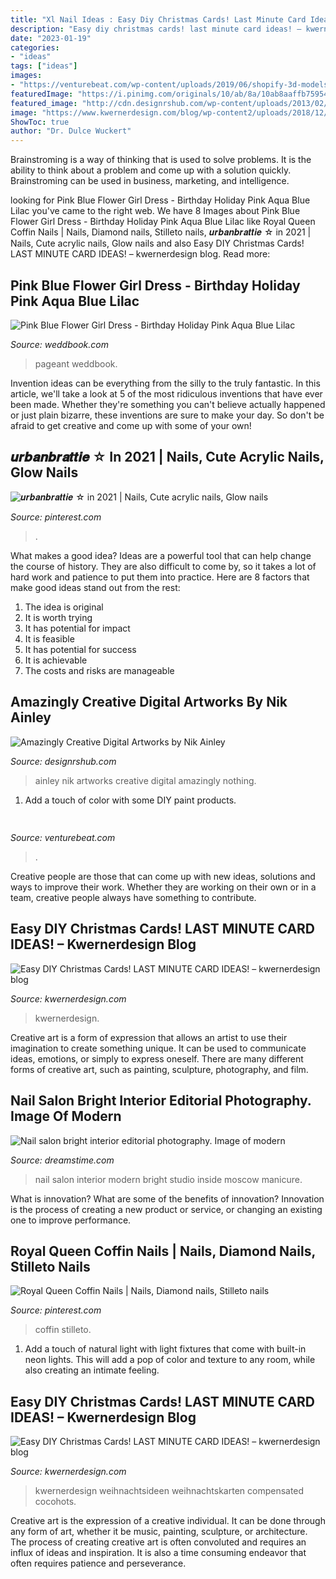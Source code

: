 ```yaml
---
title: "Xl Nail Ideas : Easy Diy Christmas Cards! Last Minute Card Ideas! – Kwernerdesign Blog"
description: "Easy diy christmas cards! last minute card ideas! – kwernerdesign blog"
date: "2023-01-19"
categories:
- "ideas"
tags: ["ideas"]
images:
- "https://venturebeat.com/wp-content/uploads/2019/06/shopify-3d-models.jpg"
featuredImage: "https://i.pinimg.com/originals/10/ab/8a/10ab8aaffb7595458c5db01ad536bd15.jpg"
featured_image: "http://cdn.designrshub.com/wp-content/uploads/2013/02/creative-digital-artworks-by-nik-ainley-02.jpg"
image: "https://www.kwernerdesign.com/blog/wp-content2/uploads/2018/12/122018-LastMinuteCards3-745x985.jpg"
ShowToc: true
author: "Dr. Dulce Wuckert"
---
```



Brainstroming is a way of thinking that is used to solve problems. It is the ability to think about a problem and come up with a solution quickly. Brainstroming can be used in business, marketing, and intelligence.

	

		
looking for Pink Blue Flower Girl Dress - Birthday Holiday Pink Aqua Blue Lilac you've came to the right web. We have 8 Images about Pink Blue Flower Girl Dress - Birthday Holiday Pink Aqua Blue Lilac like Royal Queen Coffin Nails | Nails, Diamond nails, Stilleto nails, 𝒖𝒓𝒃𝒂𝒏𝒃𝒓𝒂𝒕𝒕𝒊𝒆 ☆ in 2021 | Nails, Cute acrylic nails, Glow nails and also Easy DIY Christmas Cards! LAST MINUTE CARD IDEAS! – kwernerdesign blog. Read more:
		
    
## Pink Blue Flower Girl Dress - Birthday Holiday Pink Aqua Blue Lilac

<img loading=lazy src="http://s3.weddbook.me/t1/2/4/4/2442111/pink-blue-flower-girl-dress-birthday-holiday-pink-aqua-blue-lilac-party-tutu-dress.jpg" onerror="this.onerror=null;this.src='https://tse2.mm.bing.net/th?id=OIP.pecYCqSPO2xQL56iWwG8KwHaKr&amp;pid=15.1';" alt="Pink Blue Flower Girl Dress - Birthday Holiday Pink Aqua Blue Lilac">

_Source: weddbook.com_

>pageant weddbook. 

	

Invention ideas can be everything from the silly to the truly fantastic. In this article, we'll take a look at 5 of the most ridiculous inventions that have ever been made. Whether they're something you can't believe actually happened or just plain bizarre, these inventions are sure to make your day. So don't be afraid to get creative and come up with some of your own!

    
## 𝒖𝒓𝒃𝒂𝒏𝒃𝒓𝒂𝒕𝒕𝒊𝒆 ☆ In 2021 | Nails, Cute Acrylic Nails, Glow Nails

<img loading=lazy src="https://i.pinimg.com/736x/21/fd/10/21fd104bd0397a624762e980fdec5964.jpg" onerror="this.onerror=null;this.src='https://tse1.mm.bing.net/th?id=OIP.u1EgDunH14Fkefq_rwU_ywHaHa&amp;pid=15.1';" alt="𝒖𝒓𝒃𝒂𝒏𝒃𝒓𝒂𝒕𝒕𝒊𝒆 ☆ in 2021 | Nails, Cute acrylic nails, Glow nails">

_Source: pinterest.com_

>. 

	

What makes a good idea?
Ideas are a powerful tool that can help change the course of history. They are also difficult to come by, so it takes a lot of hard work and patience to put them into practice. Here are 8 factors that make good ideas stand out from the rest: 
1. The idea is original 
2. It is worth trying 
3. It has potential for impact 
4. It is feasible 
5. It has potential for success 
6. It is achievable 
7. The costs and risks are manageable 

    
## Amazingly Creative Digital Artworks By Nik Ainley

<img loading=lazy src="http://cdn.designrshub.com/wp-content/uploads/2013/02/creative-digital-artworks-by-nik-ainley-02.jpg" onerror="this.onerror=null;this.src='https://tse1.mm.bing.net/th?id=OIP.aKGi1NTabkBPktQODSXx9wHaJ3&amp;pid=15.1';" alt="Amazingly Creative Digital Artworks by Nik Ainley">

_Source: designrshub.com_

>ainley nik artworks creative digital amazingly nothing. 

	

1. Add a touch of color with some DIY paint products.

    
## 

<img loading=lazy src="https://venturebeat.com/wp-content/uploads/2019/06/shopify-3d-models.jpg" onerror="this.onerror=null;this.src='https://tse4.mm.bing.net/th?id=OIP.TT16MF0Uq6X0jOCyCSpPPwHaEo&amp;pid=15.1';" alt="">

_Source: venturebeat.com_

>. 

	

Creative people are those that can come up with new ideas, solutions and ways to improve their work. Whether they are working on their own or in a team, creative people always have something to contribute.

    
## Easy DIY Christmas Cards! LAST MINUTE CARD IDEAS! – Kwernerdesign Blog

<img loading=lazy src="https://www.kwernerdesign.com/blog/wp-content2/uploads/2018/12/122018-LastMinuteCards3-745x985.jpg" onerror="this.onerror=null;this.src='https://tse4.mm.bing.net/th?id=OIP.YlZQGyuUCTQJOYLJhL-wuwHaJy&amp;pid=15.1';" alt="Easy DIY Christmas Cards! LAST MINUTE CARD IDEAS! – kwernerdesign blog">

_Source: kwernerdesign.com_

>kwernerdesign. 

	

Creative art is a form of expression that allows an artist to use their imagination to create something unique. It can be used to communicate ideas, emotions, or simply to express oneself. There are many different forms of creative art, such as painting, sculpture, photography, and film.

    
## Nail Salon Bright Interior Editorial Photography. Image Of Modern

<img loading=lazy src="https://thumbs.dreamstime.com/z/moscow-feb-nail-salon-bright-interior-panoramic-view-modern-manicure-salon-inside-beauty-studio-white-design-nail-145473802.jpg" onerror="this.onerror=null;this.src='https://tse4.mm.bing.net/th?id=OIP.wp0eZNQocKqZSX_cTAlIdQHaEI&amp;pid=15.1';" alt="Nail salon bright interior editorial photography. Image of modern">

_Source: dreamstime.com_

>nail salon interior modern bright studio inside moscow manicure. 

	

What is innovation? What are some of the benefits of innovation?
Innovation is the process of creating a new product or service, or changing an existing one to improve performance.

    
## Royal Queen Coffin Nails | Nails, Diamond Nails, Stilleto Nails

<img loading=lazy src="https://i.pinimg.com/originals/10/ab/8a/10ab8aaffb7595458c5db01ad536bd15.jpg" onerror="this.onerror=null;this.src='https://tse3.mm.bing.net/th?id=OIP.9ncnxi1etfe9XQ76ki0bzQHaJ4&amp;pid=15.1';" alt="Royal Queen Coffin Nails | Nails, Diamond nails, Stilleto nails">

_Source: pinterest.com_

>coffin stilleto. 

	

1. Add a touch of natural light with light fixtures that come with built-in neon lights. This will add a pop of color and texture to any room, while also creating an intimate feeling.

    
## Easy DIY Christmas Cards! LAST MINUTE CARD IDEAS! – Kwernerdesign Blog

<img loading=lazy src="https://www.kwernerdesign.com/blog/wp-content2/uploads/2018/12/122018-LastMinuteCards1-745x618.jpg" onerror="this.onerror=null;this.src='https://tse3.mm.bing.net/th?id=OIP.9RQnRjZ1DPpSUH9feFrWFgHaGJ&amp;pid=15.1';" alt="Easy DIY Christmas Cards! LAST MINUTE CARD IDEAS! – kwernerdesign blog">

_Source: kwernerdesign.com_

>kwernerdesign weihnachtsideen weihnachtskarten compensated cocohots. 

	

Creative art is the expression of a creative individual. It can be done through any form of art, whether it be music, painting, sculpture, or architecture. The process of creating creative art is often convoluted and requires an influx of ideas and inspiration. It is also a time consuming endeavor that often requires patience and perseverance.

